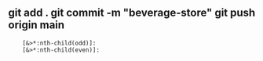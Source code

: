 git add .
git commit -m "beverage-store" 
git push origin main 
--------------------------------------------------------------------
        [&>*:nth-child(odd)]:
        [&>*:nth-child(even)]: